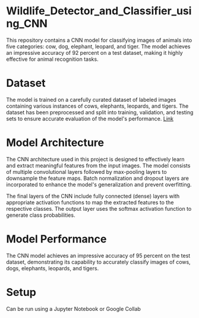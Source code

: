 # Wildlife_Detector_and_Classifier_using_CNN
This repository contains a CNN model for classifying images of animals into five categories: cow, dog, elephant, leopard, and tiger. The model achieves an impressive accuracy of 92 percent on a test dataset, making it highly effective for animal recognition tasks.

# Dataset
The model is trained on a carefully curated dataset of labeled images containing various instances of cows, elephants, leopards, and tigers. The dataset has been preprocessed and split into training, validation, and testing sets to ensure accurate evaluation of the model's performance.
[Link](https://drive.google.com/drive/folders/1tElkQ_W0V2o7XrZpxUjmq5BBBsjEB3lf?usp=sharing)

# Model Architecture
The CNN architecture used in this project is designed to effectively learn and extract meaningful features from the input images. The model consists of multiple convolutional layers followed by max-pooling layers to downsample the feature maps. Batch normalization and dropout layers are incorporated to enhance the model's generalization and prevent overfitting.

The final layers of the CNN include fully connected (dense) layers with appropriate activation functions to map the extracted features to the respective classes. The output layer uses the softmax activation function to generate class probabilities.

# Model Performance
The CNN model achieves an impressive accuracy of 95 percent on the test dataset, demonstrating its capability to accurately classify images of cows, dogs, elephants, leopards, and tigers.

# Setup
Can be run using  a Jupyter Notebook or Google Collab
